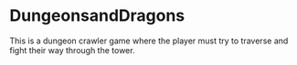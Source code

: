 # DungeonsandDragons
This is a dungeon crawler game where the player must try to traverse and fight their way through the tower.
